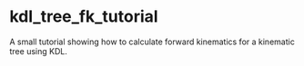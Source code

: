 # kdl_tree_fk_tutorial
A small tutorial showing how to calculate forward kinematics for a kinematic tree using KDL.
